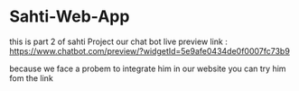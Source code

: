 # Sahti-Web-App
this is part 2 of sahti Project 
our chat bot live preview link : https://www.chatbot.com/preview/?widgetId=5e9afe0434de0f0007fc73b9 



because we face a probem to integrate him in our website you can try him fom the link 
